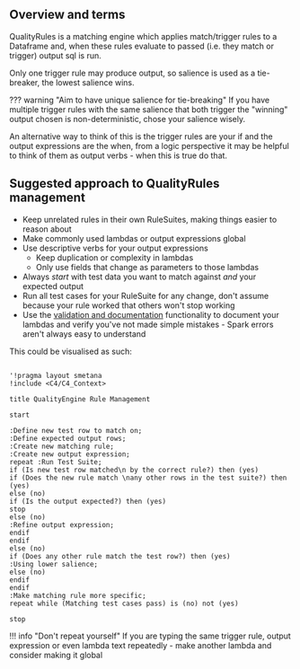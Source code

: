 ## Overview and terms

QualityRules is a matching engine which applies match/trigger rules to a Dataframe and, when these rules evaluate to passed (i.e. they match or trigger) output sql is run.

Only one trigger rule may produce output, so salience is used as a tie-breaker, the lowest salience wins.

??? warning "Aim to have unique salience for tie-breaking"
    If you have multiple trigger rules with the same salience that both trigger the "winning" output chosen is non-deterministic, chose your salience wisely.  

An alternative way to think of this is the trigger rules are your if and the output expressions are the when, from a logic perspective it may be helpful to think of them as output verbs - when this is true do that.

## Suggested approach to QualityRules management

- Keep unrelated rules in their own RuleSuites, making things easier to reason about
- Make commonly used lambdas or output expressions global
- Use descriptive verbs for your output expressions
    - Keep duplication or complexity in lambdas
    - Only use fields that change as parameters to those lambdas
- Always _start_ with test data you want to match against _and_ your expected output
- Run all test cases for your RuleSuite for any change, don't assume because your rule worked that others won't stop working
- Use the [validation and documentation](validation.md) functionality to document your lambdas and verify you've not made simple mistakes - Spark errors aren't always easy to understand 

This could be visualised as such:

```plantuml title="QualityEngine New Rule and Testing Process"

'!pragma layout smetana
!include <C4/C4_Context>

title QualityEngine Rule Management

start

:Define new test row to match on;
:Define expected output rows;
:Create new matching rule;
:Create new output expression;
repeat :Run Test Suite;
if (Is new test row matched\n by the correct rule?) then (yes)
if (Does the new rule match \nany other rows in the test suite?) then (yes)
else (no)
if (Is the output expected?) then (yes)
stop
else (no)
:Refine output expression;
endif
endif
else (no)
if (Does any other rule match the test row?) then (yes)
:Using lower salience;
else (no)
endif
endif
:Make matching rule more specific;
repeat while (Matching test cases pass) is (no) not (yes)

stop
```

!!! info "Don't repeat yourself"
    If you are typing the same trigger rule, output expression or even lambda text repeatedly - make another lambda and consider making it global 